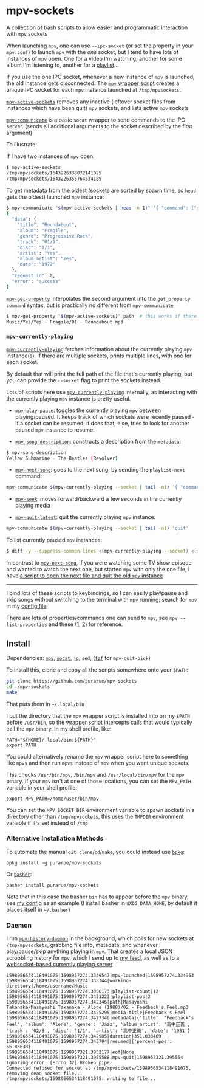 # mpv-sockets

A collection of bash scripts to allow easier and programmatic interaction with `mpv` sockets

When launching `mpv`, one can use `--ipc-socket` (or set the property in your `mpv.conf`) to launch `mpv` with the _one_ socket, but I tend to have lots of instances of `mpv` open. One for a video I'm watching, another for some album I'm listening to, another for a [playlist](https://github.com/purarue/plaintext-playlist)...

If you use the one IPC socket, whenever a new instance of `mpv` is launched, the old instance gets disconnected. The [`mpv` wrapper script](./mpv) creates a unique IPC socket for each `mpv` instance launched at `/tmp/mpvsockets`.

[`mpv-active-sockets`](./mpv-active-sockets) removes any inactive (leftover socket files from instances which have been quit) `mpv` sockets, and lists active `mpv` sockets

[`mpv-communicate`](./mpv-communicate) is a basic `socat` wrapper to send commands to the IPC server. (sends all additional arguments to the socket described by the first argument)

To illustrate:

If I have two instances of `mpv` open:

```bash
$ mpv-active-sockets
/tmp/mpvsockets/1643226338072141025
/tmp/mpvsockets/1643226355764534189
```

To get metadata from the oldest (sockets are sorted by spawn time, so `head` gets the oldest) launched `mpv` instance:

```bash
$ mpv-communicate "$(mpv-active-sockets | head -n 1)" '{ "command": ["get_property", "metadata"] }' | jq
{
  "data": {
    "title": "Roundabout",
    "album": "Fragile",
    "genre": "Progressive Rock",
    "track": "01/9",
    "disc": "1/1",
    "artist": "Yes",
    "album_artist": "Yes",
    "date": "1972"
  },
  "request_id": 0,
  "error": "success"
}
```

[`mpv-get-property`](./mpv-get-property) interpolates the second argument into the `get_property` `command` syntax, but is practically no different from `mpv-communicate`

```bash
$ mpv-get-property "$(mpv-active-sockets)" path  # this works if there's only one instance of mpv active
Music/Yes/Yes - Fragile/01 - Roundabout.mp3
```

### `mpv-currently-playing`

[`mpv-currently-playing`](./mpv-currently-playing) fetches information about the currently playing `mpv` instance(s). If there are multiple sockets, prints multiple lines, with one for each socket.

By default that will print the full path of the file that's currently playing, but you can provide the `--socket` flag to print the sockets instead.

Lots of scripts here use [`mpv-currently-playing`](./mpv-currently-playing) internally, as interacting with the currently playing `mpv` instance is pretty useful.

- [`mpv-play-pause`](./mpv-play-pause): toggles the currently playing `mpv` between playing/paused. It keeps track of which sockets were recently paused - if a socket can be resumed, it does that; else, tries to look for another paused `mpv` instance to resume.

- [`mpv-song-description`](./mpv-song-description): constructs a description from the `metadata`:

```bash
$ mpv-song-description
Yellow Submarine - The Beatles (Revolver)
```

- [`mpv-next-song`](./mpv-next-song): goes to the next song, by sending the `playlist-next` command:

```bash
mpv-communicate $(mpv-currently-playing --socket | tail -n1) '{ "command": ["playlist-next"] }'
```

- [`mpv-seek`](./mpv-seek): moves forward/backward a few seconds in the currently playing media

- [`mpv-quit-latest`](./mpv-quit-latest): quit the currently playing `mpv` instance:

```bash
mpv-communicate $(mpv-currently-playing --socket | tail -n1) 'quit'
```

To list currently paused `mpv` instances:

```bash
$ diff -y --suppress-common-lines <(mpv-currently-playing --socket) <(mpv-active-sockets) | sed -e 's/.*>\s*//'
```

In contrast to [`mpv-next-song`](./mpv-next-song), if you were watching some TV show episode and wanted to watch the next one, but started `mpv` with only the one file, I have [a script to open the next file and quit the old `mpv` instance](https://github.com/purarue/dotfiles/blob/3f00c4f60eb5968c00a362fdfa99179123507cea/.config/zsh/aliases/project_aliases#L221-L248)

---

I bind lots of these scripts to keybindings, so I can easily play/pause and skip songs without switching to the terminal with `mpv` running; search for `mpv` in my [config file](https://purarue.xyz/d/i3/config?dark)

There are lots of properties/commands one can send to `mpv`, see `mpv --list-properties` and these ([1](https://stackoverflow.com/q/35013075/9348376), [2](https://stackoverflow.com/q/62582594/9348376)) for reference.

## Install

Dependencies: [`mpv`](https://mpv.io/), [`socat`](https://linux.die.net/man/1/socat), [`jq`](https://github.com/stedolan/jq), `sed`, ([`fzf`](https://github.com/junegunn/fzf) for `mpv-quit-pick`)

To install this, clone and copy all the scripts somewhere onto your `$PATH`:

```bash
git clone https://github.com/purarue/mpv-sockets
cd ./mpv-sockets
make
```

That puts them in `~/.local/bin`

I put the directory that the `mpv` wrapper script is installed into on my `$PATH` before `/usr/bin`, so the wrapper script intercepts calls that would typically call the `mpv` binary. In my shell profile, like:

```
PATH="${HOME}/.local/bin:${PATH}"
export PATH
```

You could alternatively rename the `mpv` wrapper script here to something like `mpvs` and then run `mpvs` instead of `mpv` when you want unique sockets.

This checks `/usr/bin/mpv`, `/bin/mpv` and `/usr/local/bin/mpv` for the `mpv` binary. If your `mpv` isn't at one of those locations, you can set the `MPV_PATH` variable in your shell profile:

```
export MPV_PATH=/home/user/bin/mpv
```

You can set the `MPV_SOCKET_DIR` environment variable to spawn sockets in a directory other than `/tmp/mpvsockets`, this uses the `TMPDIR` environment variable if it's set instead of `/tmp`

### Alternative Installation Methods

To automate the manual `git clone`/`cd`/`make`, you could instead use [`bpkg`](https://github.com/bpkg/bpkg):

```
bpkg install -g purarue/mpv-sockets
```

Or [`basher`](https://github.com/basherpm/basher):

```
basher install purarue/mpv-sockets
```

Note that in this case the basher `bin` has to appear before the `mpv` binary, see [my config](https://github.com/purarue/dotfiles/blob/50fdef99d8e5343181cc68abe1a9fc0f941a0cad/.profile#L59-L60) as an example (I install basher in `$XDG_DATA_HOME`, by default it places itself in `~/.basher`)

### Daemon

I run [`mpv-history-daemon`](https://github.com/purarue/mpv-history-daemon) in the background, which polls for new sockets at `/tmp/mpvsockets`, grabbing file info, metadata, and whenever I play/pause/skip anything playing in `mpv`. That creates a local JSON scrobbling history for `mpv`, which I send up to [my_feed](https://purarue.xyz/feed/?order_by=when&sort=desc&ftype=listen), as well as to a [websocket-based currently playing server](https://github.com/purarue/currently_listening)

```
1598956534118491075|1598957274.3349547|mpv-launched|1598957274.334953
1598956534118491075|1598957274.335344|working-directory|/home/username/Music
1598956534118491075|1598957274.3356173|playlist-count|12
1598956534118491075|1598957274.3421223|playlist-pos|2
1598956534118491075|1598957274.342346|path|Masayoshi Takanaka/Masayoshi Takanaka - Alone (1988)/02 - Feedback's Feel.mp3
1598956534118491075|1598957274.3425295|media-title|Feedback's Feel
1598956534118491075|1598957274.3427346|metadata|{'title': "Feedback's Feel", 'album': 'Alone', 'genre': 'Jazz', 'album_artist': '高中正義', 'track': '02/8', 'disc': '1/1', 'artist': '高中正義', 'date': '1981'}
1598956534118491075|1598957274.342985|duration|351.033469
1598956534118491075|1598957274.343794|resumed|{'percent-pos': 66.85633}
1598956534118491075|1598957321.3952177|eof|None
1598956534118491075|1598957321.3955588|mpv-quit|1598957321.395554
Ignoring error: [Errno 32] Broken pipe
Connected refused for socket at /tmp/mpvsockets/1598956534118491075, removing dead socket file...
/tmp/mpvsockets/1598956534118491075: writing to file...
```
